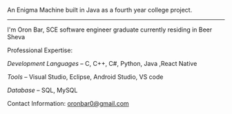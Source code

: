An Enigma Machine built in Java as a fourth year college project.
**********************************************************************
I'm Oron Bar, SCE software engineer graduate currently residing in Beer Sheva

Professional Expertise:

*Development Languages* – C, C++, C#, Python, Java ,React Native

*Tools* – Visual Studio, Eclipse, Android Studio, VS code

*Database* – SQL, MySQL

Contact Information:
oronbar0@gmail.com
